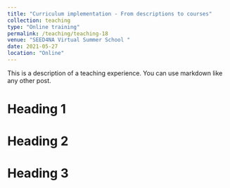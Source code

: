 ```yaml
---
title: "Curriculum implementation - From descriptions to courses"
collection: teaching
type: "Online training"
permalink: /teaching/teaching-18
venue: "SEED4NA Virtual Summer School "
date: 2021-05-27
location: "Online"
---
```


This is a description of a teaching experience. You can use markdown like any other post.

Heading 1
======

Heading 2
======

Heading 3
======
